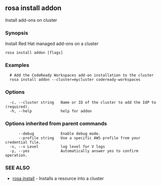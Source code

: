 ## rosa install addon

Install add-ons on cluster

### Synopsis

Install Red Hat managed add-ons on a cluster

```
rosa install addon [flags]
```

### Examples

```
  # Add the CodeReady Workspaces add-on installation to the cluster
  rosa install addon --cluster=mycluster codeready-workspaces
```

### Options

```
  -c, --cluster string   Name or ID of the cluster to add the IdP to (required).
  -h, --help             help for addon
```

### Options inherited from parent commands

```
      --debug            Enable debug mode.
      --profile string   Use a specific AWS profile from your credential file.
  -v, --v Level          log level for V logs
  -y, --yes              Automatically answer yes to confirm operation.
```

### SEE ALSO

* [rosa install](rosa_install.md)	 - Installs a resource into a cluster

